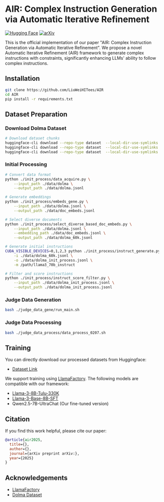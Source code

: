# AIR: Complex Instruction Generation via Automatic Iterative Refinement
[![Hugging Face](https://img.shields.io/badge/HuggingFace-Datasets-blue)](https://huggingface.co/datasets/MengGaoang/AIR)
[![arXiv](https://img.shields.io/badge/arXiv-2502.XXXXX-b31b1b.svg)](https://arxiv.org/abs/2502.XXXXX)

This is the official implementation of our paper "AIR: Complex Instruction Generation via Automatic Iterative Refinement". We propose a novel Automatic Iterative Refinement (AIR) framework to generate complex instructions with constraints, significantly enhancing LLMs' ability to follow complex instructions.

## Installation

```bash
git clone https://github.com/LiuWeiHITees/AIR
cd AIR
pip install -r requirements.txt
```

## Dataset Preparation

### Download Dolma Dataset
```bash
# Download dataset chunks
huggingface-cli download --repo-type dataset  --local-dir-use-symlinks False emozilla/dolma-v1_7-cc_en_head --local-dir ./data/dolma --include "*000_00000.parquet*"
huggingface-cli download --repo-type dataset  --local-dir-use-symlinks False emozilla/dolma-v1_7-cc_en_head --local-dir ./data/dolma --include "*001_00000.parquet*"
huggingface-cli download --repo-type dataset  --local-dir-use-symlinks False emozilla/dolma-v1_7-cc_en_head --local-dir ./data/dolma --include "*002_00000.parquet*"
```

### Initial Processing
```bash
# Convert data format
python ./init_process/data_acquire.py \
    --input_path ./data/dolma \
    --output_path ./data/dolma.jsonl

# Generate embeddings
python ./init_process/embeds_gene.py \
    --input_path ./data/dolma.jsonl \
    --output_path ./data/doc_embeds.jsonl

# Select diverse documents
python ./init_process/select_diverse_based_doc_embeds.py \
    --input_path ./data/dolma.jsonl \
    --embedding_path ./data/doc_embeds.jsonl \
    --output_path ./data/dolma_60k.jsonl

# Generate initial instructions
CUDA_VISIBLE_DEVICES=0,1,2,3 python ./init_process/instruct_generate.py \
    -i ./data/dolma_60k.jsonl \
    -o ./data/dolma_init_process.jsonl \
    -m /path/llama3_70b_instruct

# Filter and score instructions
python ./init_process/instruct_score_filter.py \
    --input_path ./data/dolma_init_process.jsonl \
    --output_path ./data/dolma_init_process.jsonl
```

### Judge Data Generation
```bash
bash ./judge_data_gene/run_main.sh
```

### Judge Data Processing
```bash
bash ./judge_data_process/data_process_0207.sh
```

## Training

You can directly download our processed datasets from Huggingface:
- [Dataset Link](https://huggingface.co/datasets/[your-repo-name])

We support training using [LlamaFactory](https://github.com/hiyouga/LLaMA-Factory). The following models are compatible with our framework:

- [Llama-3-8B-Tulu-330K](https://huggingface.co/Magpie-Align/Llama-3-8B-Tulu-330K)
- [Llama-3-Base-8B-SFT](https://huggingface.co/princeton-nlp/Llama-3-Base-8B-SFT)
- Qwen2.5-7B-UltraChat (Our fine-tuned version)

## Citation

If you find this work helpful, please cite our paper:
```bibtex
@article{air2025,
  title={},
  author={},
  journal={arXiv preprint arXiv:},
  year={2025}
}
```

## Acknowledgements

- [LlamaFactory](https://github.com/hiyouga/LLaMA-Factory)
- [Dolma Dataset](https://huggingface.co/datasets/emozilla/dolma-v1_7-cc_en_head)

